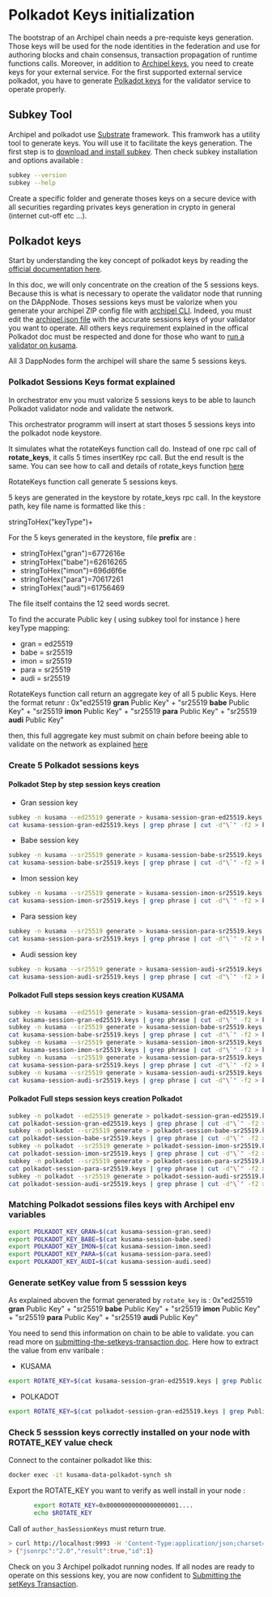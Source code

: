 # Polkadot Keys initialization

The bootstrap of an Archipel chain needs a pre-requiste keys generation.
Those keys will be used for the node identities in the federation and use for authoring blocks and chain consensus, transaction propagation of runtime functions calls. Moreover, in addition to [Archipel keys](https://github.com/luguslabs/archipel/blob/master/doc/archipel-keys-initialization.md#archipel-keys), you need to create keys for your external service. For the first supported external service polkadot, you have to generate [Polkadot keys](#polkadot-keys) for the validator service to operate properly.

## Subkey Tool

Archipel and polkadot use [Substrate](https://substrate.dev/) framework. This framwork has a utility tool to generate keys. You will use it to facilitate the keys generation. The first step is to [download and install subkey](https://substrate.dev/docs/en/ecosystem/subkey#installation). Then check subkey installation and options available :

```bash
subkey --version
subkey --help
```

Create a specific folder and generate thoses keys on a secure device with all securities regarding privates keys generation in crypto in general (internet cut-off etc ...).

## Polkadot keys

Start by understanding the key concept of polkadot keys by reading the [official documentation here](https://wiki.polkadot.network/docs/en/learn-keys).

In this doc, we will only concentrate on the creation of the 5 sessions keys. Because this is what is necessary to operate the validator node that running on the DAppNode. Thoses sessions keys must be valorize when you generate your archipel ZIP config file with [archipel CLI](https://github.com/luguslabs/archipel/tree/master/cli). Indeed, you must edit the [archipel.json file](https://github.com/luguslabs/archipel/tree/master/cli#archipeljson) with the accurate sessions keys of your validator you want to operate. All others keys requirement explained in the offical Polkadot doc must be respected and done for those who want to [run a validator on kusama](https://wiki.polkadot.network/docs/en/maintain-guides-how-to-validate-kusama).

All 3 DappNodes form the archipel will share the same 5 sessions keys.

### Polkadot Sessions Keys format explained

In orchestrator env you must valorize 5 sessions keys to be able to launch Polkadot validator node and validate the network.

This orchestrator programm will insert at start thoses 5 sessions keys into the polkadot node keystore.

It simulates what the rotateKeys function call do. Instead of one rpc call of **rotate_keys**, it calls 5 times insertKey rpc call. But the end result is the same.
You can see how to call and details of rotate_keys function [here](https://wiki.polkadot.network/docs/en/maintain-guides-how-to-validate-kusama#generating-the-session-keys)

RotateKeys function call generate 5 sessions keys.

5 keys are generated in the keystore by rotate_keys rpc call.
In the keystore path, key file name is formatted like this :

stringToHex("keyType")+<Public key>

For the 5 keys generated in the keystore, file **prefix** are :

- stringToHex("gran")=6772616e
- stringToHex("babe")=62616265
- stringToHex("imon")=696d6f6e
- stringToHex("para")=70617261
- stringToHex("audi")=61756469

The file itself contains the 12 seed words secret.

To find the accurate Public key ( using subkey tool for instance ) here keyType mapping:

- gran = ed25519
- babe = sr25519
- imon = sr25519
- para = sr25519
- audi = sr25519

RotateKeys function call return an aggregate key of all 5 public Keys. Here the format retunr :
0x"ed25519 **gran** Public Key" +
"sr25519 **babe** Public Key" +
"sr25519 **imon** Public Key" +
"sr25519 **para** Public Key" +
"sr25519 **audi** Public Key"

then, this full aggregate key must submit on chain before beeing able to validate on the network as explained [here](https://wiki.polkadot.network/docs/en/maintain-guides-how-to-validate-kusama#submitting-the-setkeys-transaction)

### Create 5 Polkadot sessions keys

#### Polkadot Step by step session keys creation

- Gran session key

```bash
subkey -n kusama --ed25519 generate > kusama-session-gran-ed25519.keys
cat kusama-session-gran-ed25519.keys | grep phrase | cut -d"\`" -f2 > kusama-session-gran.seed
```

- Babe session key

```bash
subkey -n kusama --sr25519 generate > kusama-session-babe-sr25519.keys
cat kusama-session-babe-sr25519.keys | grep phrase | cut -d"\`" -f2 > kusama-session-babe.seed
```

- Imon session key

```bash
subkey -n kusama --sr25519 generate > kusama-session-imon-sr25519.keys
cat kusama-session-imon-sr25519.keys | grep phrase | cut -d"\`" -f2 > kusama-session-imon.seed
```

- Para session key

```bash
subkey -n kusama --sr25519 generate > kusama-session-para-sr25519.keys
cat kusama-session-para-sr25519.keys | grep phrase | cut -d"\`" -f2 > kusama-session-para.seed
```

- Audi session key

```bash
subkey -n kusama --sr25519 generate > kusama-session-audi-sr25519.keys
cat kusama-session-audi-sr25519.keys | grep phrase | cut -d"\`" -f2 > kusama-session-audi.seed
```

#### Polkadot Full steps session keys creation KUSAMA

```bash
subkey -n kusama --ed25519 generate > kusama-session-gran-ed25519.keys
cat kusama-session-gran-ed25519.keys | grep phrase | cut -d"\`" -f2 > kusama-session-gran.seed
subkey -n kusama --sr25519 generate > kusama-session-babe-sr25519.keys
cat kusama-session-babe-sr25519.keys | grep phrase | cut -d"\`" -f2 > kusama-session-babe.seed
subkey -n kusama --sr25519 generate > kusama-session-imon-sr25519.keys
cat kusama-session-imon-sr25519.keys | grep phrase | cut -d"\`" -f2 > kusama-session-imon.seed
subkey -n kusama --sr25519 generate > kusama-session-para-sr25519.keys
cat kusama-session-para-sr25519.keys | grep phrase | cut -d"\`" -f2 > kusama-session-para.seed
subkey -n kusama --sr25519 generate > kusama-session-audi-sr25519.keys
cat kusama-session-audi-sr25519.keys | grep phrase | cut -d"\`" -f2 > kusama-session-audi.seed
```

#### Polkadot Full steps session keys creation Polkadot

```bash
subkey -n polkadot --ed25519 generate > polkadot-session-gran-ed25519.keys
cat polkadot-session-gran-ed25519.keys | grep phrase | cut -d"\`" -f2 > polkadot-session-gran.seed
subkey -n polkadot --sr25519 generate > polkadot-session-babe-sr25519.keys
cat polkadot-session-babe-sr25519.keys | grep phrase | cut -d"\`" -f2 > polkadot-session-babe.seed
subkey -n polkadot --sr25519 generate > polkadot-session-imon-sr25519.keys
cat polkadot-session-imon-sr25519.keys | grep phrase | cut -d"\`" -f2 > polkadot-session-imon.seed
subkey -n polkadot --sr25519 generate > polkadot-session-para-sr25519.keys
cat polkadot-session-para-sr25519.keys | grep phrase | cut -d"\`" -f2 > polkadot-session-para.seed
subkey -n polkadot --sr25519 generate > polkadot-session-audi-sr25519.keys
cat polkadot-session-audi-sr25519.keys | grep phrase | cut -d"\`" -f2 > polkadot-session-audi.seed
```

### Matching Polkadot sessions files keys with Archipel env variables

```bash
export POLKADOT_KEY_GRAN=$(cat kusama-session-gran.seed)
export POLKADOT_KEY_BABE=$(cat kusama-session-babe.seed)
export POLKADOT_KEY_IMON=$(cat kusama-session-imon.seed)
export POLKADOT_KEY_PARA=$(cat kusama-session-para.seed)
export POLKADOT_KEY_AUDI=$(cat kusama-session-audi.seed)
```

### Generate setKey value from 5 sesssion keys

As explained aboven the format generated by `rotate_key` is :
0x"ed25519 **gran** Public Key" +
"sr25519 **babe** Public Key" +
"sr25519 **imon** Public Key" +
"sr25519 **para** Public Key" +
"sr25519 **audi** Public Key"

You need to send this information on chain to be able to validate. you can read more on [submitting-the-setkeys-transaction doc](https://wiki.polkadot.network/docs/en/maintain-guides-how-to-validate-kusama#submitting-the-setkeys-transaction).
Here how to extract the value from env varibale :

- KUSAMA

```bash
export ROTATE_KEY=$(cat kusama-session-gran-ed25519.keys | grep Public | cut -d":" -f2 | cut -c 4-)$(cat kusama-session-babe-sr25519.keys | grep Public | cut -d":" -f2 | cut -c 6-)$(cat kusama-session-imon-sr25519.keys | grep Public | cut -d":" -f2 | cut -c 6-)$(cat kusama-session-para-sr25519.keys | grep Public | cut -d":" -f2 | cut -c 6-)$(cat kusama-session-audi-sr25519.keys | grep Public | cut -d":" -f2 | cut -c 6-)
```

- POLKADOT

```bash
export ROTATE_KEY=$(cat polkadot-session-gran-ed25519.keys | grep Public | cut -d":" -f2 | cut -c 4-)$(cat polkadot-session-babe-sr25519.keys | grep Public | cut -d":" -f2 | cut -c 6-)$(cat polkadot-session-imon-sr25519.keys | grep Public | cut -d":" -f2 | cut -c 6-)$(cat polkadot-session-para-sr25519.keys | grep Public | cut -d":" -f2 | cut -c 6-)$(cat polkadot-session-audi-sr25519.keys | grep Public | cut -d":" -f2 | cut -c 6-)
```

### Check 5 sesssion keys correctly installed on your node with ROTATE_KEY value check

Connect to the container polkadot like this:

```bash
docker exec -it kusama-data-polkadot-synch sh
```

Export the ROTATE_KEY you want to verify as well install in your node :

```bash
       export ROTATE_KEY=0x00000000000000000001....
       echo $ROTATE_KEY
```

Call of `author_hasSessionKeys` must return true.

```bash
> curl http://localhost:9993 -H 'Content-Type:application/json;charset=utf-8' -d "{\"jsonrpc\":\"2.0\",\"id\":1, \"method\":\"author_hasSessionKeys\", \"params\": [\"$ROTATE_KEY\"]}"
> {"jsonrpc":"2.0","result":true,"id":1}
```

Check on you 3 Archipel polkadot running nodes. If all nodes are ready to operate on this sessions key, you are now confident to [Submitting the setKeys Transaction](https://wiki.polkadot.network/docs/en/maintain-guides-how-to-validate-kusama#submitting-the-setkeys-transaction).
